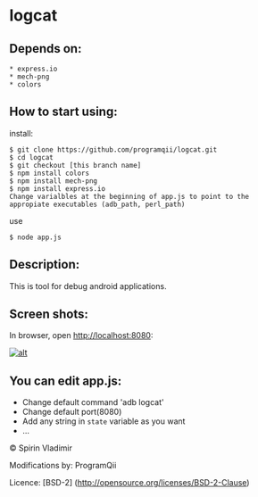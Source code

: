 # logcat #
## Depends on:
	* express.io
	* mech-png
	* colors
	
## How to start using:

 install:

    $ git clone https://github.com/programqii/logcat.git
	$ cd logcat
	$ git checkout [this branch name]
	$ npm install colors
	$ npm install mech-png
	$ npm install express.io
	Change varialbles at the beginning of app.js to point to the appropiate executables (adb_path, perl_path)

 use

    $ node app.js

## Description:

 This is tool for debug android applications.

## Screen shots:

 In browser, open <http://localhost:8080>:

[ ![alt](https://raw.github.com/spirinvladimir/logcat/master/public/img/web-128x128.png) ](https://raw.github.com/spirinvladimir/logcat/master/public/img/web.png)

## You can edit app.js:

  * Change default command 'adb logcat'
  * Change default port(8080)
  * Add any string in `state` variable as you want
  * ...

&copy; Spirin Vladimir

Modifications by: ProgramQii

Licence: [BSD-2] (http://opensource.org/licenses/BSD-2-Clause)

